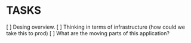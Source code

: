 # TASKS
[ ] Desing overview.
  [ ] Thinking in terms of infrastructure (how could we take this to prod)
  [ ] What are the moving parts of this application?
